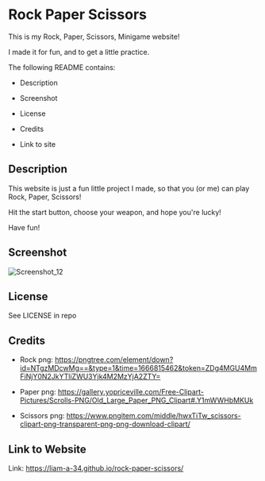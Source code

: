 # Rock Paper Scissors

This is my Rock, Paper, Scissors, Minigame website!

I made it for fun, and to get a little practice.

The following README contains:

* Description

* Screenshot

* License

* Credits

* Link to site

## Description

This website is just a fun little project I made, so that you (or me) can play Rock, Paper, Scissors!

Hit the start button, choose your weapon, and hope you're lucky!

Have fun!

## Screenshot 

![Screenshot_12](https://user-images.githubusercontent.com/113379247/198343697-7b25d887-26c7-4612-9f5d-7a7a4df1a82b.png)

## License

See LICENSE in repo

## Credits

* Rock png: https://pngtree.com/element/down?id=NTgzMDcwMg==&type=1&time=1666815462&token=ZDg4MGU4MmFiNjY0N2JkYTliZWU3Yjk4M2MzYjA2ZTY=

* Paper png: https://gallery.yopriceville.com/Free-Clipart-Pictures/Scrolls-PNG/Old_Large_Paper_PNG_Clipart#.Y1mWWHbMKUk

* Scissors png: https://www.pngitem.com/middle/hwxTiTw_scissors-clipart-png-transparent-png-png-download-clipart/

## Link to Website

Link: https://liam-a-34.github.io/rock-paper-scissors/
